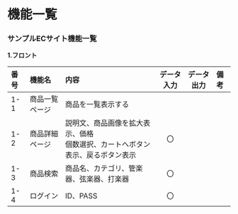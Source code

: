 # 機能一覧
### サンプルECサイト機能一覧
**1.フロント**

|番号|機能名|内容|データ入力|データ出力|備考|
|:---|:---|:---|:---:|:---:|:--
|1-1|商品一覧ページ|商品を一覧表示する||||
|1-2|商品詳細ページ|説明文、商品画像を拡大表示、価格<br> 個数選択、カートへボタン表示、戻るボタン表示|〇|||
|1-3|商品検索|商品名、カテゴリ、管楽器、弦楽器、打楽器|〇||
|1-4|ログイン|ID、PASS|〇|||
